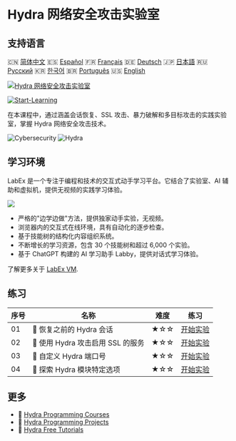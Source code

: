 # Hydra 网络安全攻击实验室

## 支持语言

🇨🇳 [简体中文](README_zh.md) 🇪🇸 [Español](README_es.md) 🇫🇷 [Français](README_fr.md) 🇩🇪 [Deutsch](README_de.md) 🇯🇵 [日本語](README_ja.md) 🇷🇺 [Русский](README_ru.md) 🇰🇷 [한국어](README_ko.md) 🇧🇷 [Português](README_pt.md) 🇺🇸 [English](README.md) 

[![Hydra 网络安全攻击实验室](https://cover-creator.labex.io/hydra-cybersecurity-attack-labs.png?lang=zh)](https://labex.io/zh/courses/hydra-cybersecurity-attack-labs)

[![Start-Learning](https://img.shields.io/badge/Start-Learning-whitesmoke?style=for-the-badge)](https://labex.io/zh/courses/hydra-cybersecurity-attack-labs)

在本课程中，通过涵盖会话恢复、SSL 攻击、暴力破解和多目标攻击的实践实验室，掌握 Hydra 网络安全攻击技术。

![Cybersecurity](https://img.shields.io/badge/Cybersecurity-whitesmoke?style=for-the-badge&logo=cybersecurity)
![Hydra](https://img.shields.io/badge/Hydra-whitesmoke?style=for-the-badge&logo=hydra)


## 学习环境

LabEx 是一个专注于编程和技术的交互式动手学习平台。它结合了实验室、AI 辅助和虚拟机，提供无视频的实践学习体验。

![](https://tutorial-screenshot.getvm.io/images/vm-1725247253.png)

- 严格的"边学边做"方法，提供独家动手实验，无视频。
- 浏览器内的交互式在线环境，具有自动化的逐步检查。
- 基于技能树的结构化内容组织系统。
- 不断增长的学习资源，包含 30 个技能树和超过 6,000 个实验。
- 基于 ChatGPT 构建的 AI 学习助手 Labby，提供对话式学习体验。

了解更多关于 [LabEx VM](https://support.labex.io/using-labex/virtual-machine).

## 练习

|   序号 | 名称                              | 难度   | 练习                                                                                                                     |
|--------|-----------------------------------|--------|--------------------------------------------------------------------------------------------------------------------------|
|     01 | 📖 恢复之前的 Hydra 会话          | ★☆☆    | <a target='_blank' href='https://labex.io/zh/tutorials/hydra-restore-a-previous-hydra-session-550772'>开始实验</a>       |
|     02 | 📖 使用 Hydra 攻击启用 SSL 的服务 | ★☆☆    | <a target='_blank' href='https://labex.io/zh/tutorials/hydra-attack-ssl-enabled-services-with-hydra-550762'>开始实验</a> |
|     03 | 📖 自定义 Hydra 端口号            | ★☆☆    | <a target='_blank' href='https://labex.io/zh/tutorials/hydra-customize-hydra-port-numbers-550765'>开始实验</a>           |
|     04 | 📖 探索 Hydra 模块特定选项        | ★☆☆    | <a target='_blank' href='https://labex.io/zh/tutorials/hydra-explore-hydra-module-specific-options-550767'>开始实验</a>  |

## 更多

- 🔗 [Hydra Programming Courses](https://github.com/labex-labs/awesome-programming-courses)
- 🔗 [Hydra Programming Projects](https://github.com/labex-labs/awesome-programming-projects)
- 🔗 [Hydra Free Tutorials](https://github.com/labex-labs/hydra-free-tutorials)

